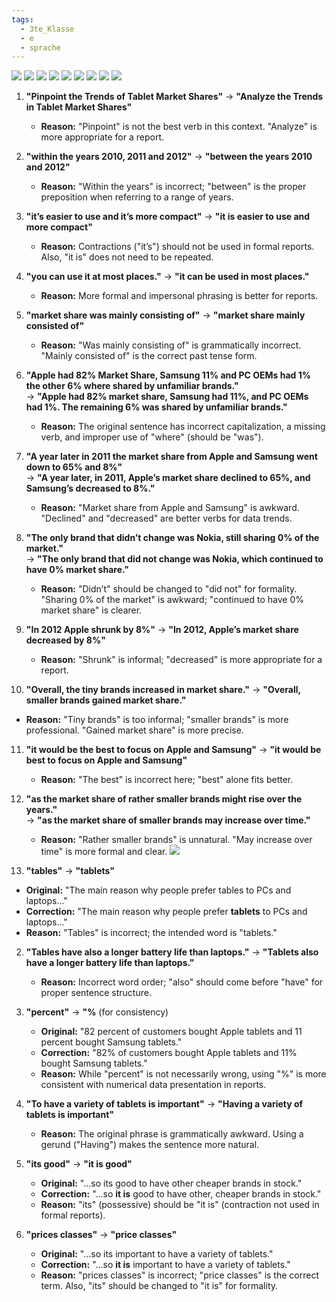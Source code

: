 ```yaml
---
tags:
  - 3te_Klasse
  - e
  - sprache
---
```

![](https://i.imgur.com/17vdGYv.jpeg)
![](https://i.imgur.com/Oa9AJTa.png)
![](https://i.imgur.com/nTP9a0h.jpeg)
![](https://i.imgur.com/JFBpkvb.jpeg)
![](https://i.imgur.com/5tbL1u7.jpeg)
![](report%20sheets%2017-03-2025-36.excalidraw.svg)
![](https://i.imgur.com/32nB8j4.jpeg)
![](https://i.imgur.com/p01VJAz.jpeg)
![](https://i.imgur.com/2LWU9oo.jpeg)

1. **"Pinpoint the Trends of Tablet Market Shares"** → **"Analyze the Trends in Tablet Market Shares"**
    - **Reason:** "Pinpoint" is not the best verb in this context. "Analyze" is more appropriate for a report.
2. **"within the years 2010, 2011 and 2012"** → **"between the years 2010 and 2012"**
    - **Reason:** "Within the years" is incorrect; "between" is the proper preposition when referring to a range of years.
3. **"it’s easier to use and it’s more compact"** → **"it is easier to use and more compact"**
    - **Reason:** Contractions ("it’s") should not be used in formal reports. Also, "it is" does not need to be repeated.
4. **"you can use it at most places."** → **"it can be used in most places."**
    - **Reason:** More formal and impersonal phrasing is better for reports.
5. **"market share was mainly consisting of"** → **"market share mainly consisted of"**
    - **Reason:** "Was mainly consisting of" is grammatically incorrect. "Mainly consisted of" is the correct past tense form.
6. **"Apple had 82% Market Share, Samsung 11% and PC OEMs had 1% the other 6% where shared by unfamiliar brands."**  
    → **"Apple had 82% market share, Samsung had 11%, and PC OEMs had 1%. The remaining 6% was shared by unfamiliar brands."**
    
    - **Reason:** The original sentence has incorrect capitalization, a missing verb, and improper use of "where" (should be "was").
7. **"A year later in 2011 the market share from Apple and Samsung went down to 65% and 8%"**  
    → **"A year later, in 2011, Apple’s market share declined to 65%, and Samsung’s decreased to 8%."**
    - **Reason:** "Market share from Apple and Samsung" is awkward. "Declined" and "decreased" are better verbs for data trends.
8. **"The only brand that didn’t change was Nokia, still sharing 0% of the market."**  
    → **"The only brand that did not change was Nokia, which continued to have 0% market share."**
    
    - **Reason:** "Didn’t" should be changed to "did not" for formality. "Sharing 0% of the market" is awkward; "continued to have 0% market share" is clearer.
9. **"In 2012 Apple shrunk by 8%"** → **"In 2012, Apple’s market share decreased by 8%"**
    - **Reason:** "Shrunk" is informal; "decreased" is more appropriate for a report.
10. **"Overall, the tiny brands increased in market share."** → **"Overall, smaller brands gained market share."**
- **Reason:** "Tiny brands" is too informal; "smaller brands" is more professional. "Gained market share" is more precise.
11. **"it would be the best to focus on Apple and Samsung"** → **"it would be best to focus on Apple and Samsung"**
	- **Reason:** "The best" is incorrect here; "best" alone fits better.
12. **"as the market share of rather smaller brands might rise over the years."**  
    → **"as the market share of smaller brands may increase over time."**
	- **Reason:** "Rather smaller brands" is unnatural. "May increase over time" is more formal and clear.
![](https://i.imgur.com/IADL1hu.jpeg)

13. **"tables"** → **"tablets"**  
   - **Original:** "The main reason why people prefer tables to PCs and laptops..."  
   - **Correction:** "The main reason why people prefer **tablets** to PCs and laptops..."  
   - **Reason:** "Tables" is incorrect; the intended word is "tablets."  

2. **"Tables have also a longer battery life than laptops."** → **"Tablets also have a longer battery life than laptops."**  
   - **Reason:** Incorrect word order; "also" should come before "have" for proper sentence structure.  

3. **"percent"** → **"%** (for consistency)  
   - **Original:** "82 percent of customers bought Apple tablets and 11 percent bought Samsung tablets."  
   - **Correction:** "82% of customers bought Apple tablets and 11% bought Samsung tablets."  
   - **Reason:** While "percent" is not necessarily wrong, using "%" is more consistent with numerical data presentation in reports.  

4. **"To have a variety of tablets is important"** → **"Having a variety of tablets is important"**  
   - **Reason:** The original phrase is grammatically awkward. Using a gerund ("Having") makes the sentence more natural.  

5. **"its good"** → **"it is good"**  
   - **Original:** "...so its good to have other cheaper brands in stock."  
   - **Correction:** "...so **it is** good to have other, cheaper brands in stock."  
   - **Reason:** "its" (possessive) should be "it is" (contraction not used in formal reports).  

6. **"prices classes"** → **"price classes"**  
   - **Original:** "...so its important to have a variety of tablets."  
   - **Correction:** "...so **it is** important to have a variety of tablets."  
   - **Reason:** "prices classes" is incorrect; "price classes" is the correct term. Also, "its" should be changed to "it is" for formality.  